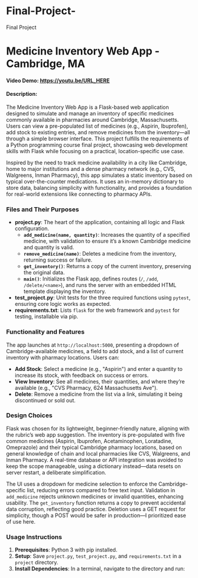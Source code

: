 # Final-Project-
Final Project 
# Medicine Inventory Web App - Cambridge, MA
#### Video Demo: <https://youtu.be/URL_HERE> <!-- Replace with actual URL after upload -->
#### Description:

The Medicine Inventory Web App is a Flask-based web application designed to simulate and manage an inventory of specific medicines commonly available in pharmacies around Cambridge, Massachusetts. Users can view a pre-populated list of medicines (e.g., Aspirin, Ibuprofen), add stock to existing entries, and remove medicines from the inventory—all through a simple browser interface. This project fulfills the requirements of a Python programming course final project, showcasing web development skills with Flask while focusing on a practical, location-specific use case.

Inspired by the need to track medicine availability in a city like Cambridge, home to major institutions and a dense pharmacy network (e.g., CVS, Walgreens, Inman Pharmacy), this app simulates a static inventory based on typical over-the-counter medications. It uses an in-memory dictionary to store data, balancing simplicity with functionality, and provides a foundation for real-world extensions like connecting to pharmacy APIs.

### Files and Their Purposes

- **project.py**: The heart of the application, containing all logic and Flask configuration.
  - **`add_medicine(name, quantity)`**: Increases the quantity of a specified medicine, with validation to ensure it’s a known Cambridge medicine and quantity is valid.
  - **`remove_medicine(name)`**: Deletes a medicine from the inventory, returning success or failure.
  - **`get_inventory()`**: Returns a copy of the current inventory, preserving the original data.
  - **`main()`**: Initializes the Flask app, defines routes (`/`, `/add`, `/delete/<name>`), and runs the server with an embedded HTML template displaying the inventory.
- **test_project.py**: Unit tests for the three required functions using `pytest`, ensuring core logic works as expected.
- **requirements.txt**: Lists `flask` for the web framework and `pytest` for testing, installable via pip.

### Functionality and Features

The app launches at `http://localhost:5000`, presenting a dropdown of Cambridge-available medicines, a field to add stock, and a list of current inventory with pharmacy locations. Users can:
- **Add Stock**: Select a medicine (e.g., "Aspirin") and enter a quantity to increase its stock, with feedback on success or errors.
- **View Inventory**: See all medicines, their quantities, and where they’re available (e.g., "CVS Pharmacy, 624 Massachusetts Ave").
- **Delete**: Remove a medicine from the list via a link, simulating it being discontinued or sold out.

### Design Choices

Flask was chosen for its lightweight, beginner-friendly nature, aligning with the rubric’s web app suggestion. The inventory is pre-populated with five common medicines (Aspirin, Ibuprofen, Acetaminophen, Loratadine, Omeprazole) and their typical Cambridge pharmacy locations, based on general knowledge of chain and local pharmacies like CVS, Walgreens, and Inman Pharmacy. A real-time database or API integration was avoided to keep the scope manageable, using a dictionary instead—data resets on server restart, a deliberate simplification.

The UI uses a dropdown for medicine selection to enforce the Cambridge-specific list, reducing errors compared to free text input. Validation in `add_medicine` rejects unknown medicines or invalid quantities, enhancing usability. The `get_inventory` function returns a copy to prevent accidental data corruption, reflecting good practice. Deletion uses a GET request for simplicity, though a POST would be safer in production—I prioritized ease of use here.

### Usage Instructions

1. **Prerequisites**: Python 3 with pip installed.
2. **Setup**: Save `project.py`, `test_project.py`, and `requirements.txt` in a `project` directory.
3. **Install Dependencies**: In a terminal, navigate to the directory and run:
